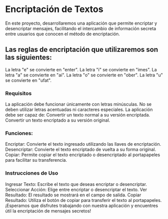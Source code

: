 # Encriptación de Textos
En este proyecto, desarrollaremos una aplicación que permite encriptar y desencriptar mensajes, facilitando el intercambio de información secreta entre usuarios que conocen el método de encriptación.

## Las reglas de encriptación que utilizaremos son las siguientes:

La letra "e" se convierte en "enter".
La letra "i" se convierte en "imes".
La letra "a" se convierte en "ai".
La letra "o" se convierte en "ober".
La letra "u" se convierte en "ufat".

### Requisitos
La aplicación debe funcionar únicamente con letras minúsculas.
No se deben utilizar letras acentuadas ni caracteres especiales.
La aplicación debe ser capaz de:
Convertir un texto normal a su versión encriptada.
Convertir un texto encriptado a su versión original.

### Funciones:
Encriptar: Convierte el texto ingresado utilizando las llaves de encriptación.
Desencriptar: Convierte el texto encriptado de vuelta a su forma original.
Copiar: Permite copiar el texto encriptado o desencriptado al portapapeles para facilitar su transferencia.

### Instrucciones de Uso
Ingresar Texto: Escribe el texto que deseas encriptar o desencriptar.
Seleccionar Acción: Elige entre encriptar o desencriptar el texto.
Ver Resultado: El resultado se mostrará en el campo de salida.
Copiar Resultado: Utiliza el botón de copiar para transferir el texto al portapapeles.
¡Esperamos que disfrutes trabajando con nuestra aplicación y encuentres útil la encriptación de mensajes secretos!

